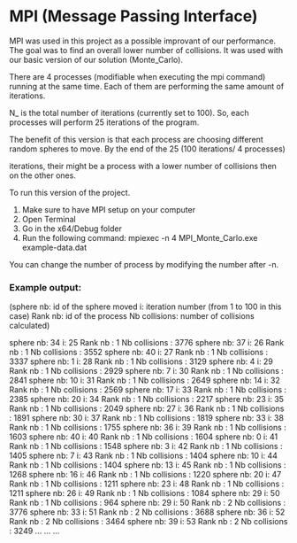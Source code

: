 # MPI (Message Passing Interface)

MPI was used in this project as a possible improvant of our performance. The goal was to find an overall lower number of collisions. It was used with our basic
version of our solution (Monte_Carlo).  

There are 4 processes (modifiable when executing the mpi command) running at the same time. Each of them are performing the same amount of iterations. 

N_ is the total number of iterations (currently set to 100). So, each processes will perform 25 iterations of the program.

The benefit of this version is that each process are choosing different random spheres to move. By the end of the 25 (100 iterations/ 4 processes)

iterations, their might be a process with a lower number of collisions then on the other ones.

To run this version of the project. 


1. Make sure to have MPI setup on your computer
2. Open Terminal
3. Go in the x64/Debug folder
4. Run the following command: mpiexec -n 4 MPI_Monte_Carlo.exe example-data.dat

You can change the number of process by modifying the number after -n. 


### Example output:
(sphere nb: id of the sphere moved   i: iteration number (from 1 to 100 in this case)    Rank nb: id of the process    Nb collisions: number of collisions calculated)<br />

sphere nb: 34   i: 25    Rank nb : 1     Nb collisions : 3776
sphere nb: 37   i: 26    Rank nb : 1     Nb collisions : 3552
sphere nb: 40   i: 27    Rank nb : 1     Nb collisions : 3337
sphere nb: 1    i: 28    Rank nb : 1     Nb collisions : 3129
sphere nb: 4    i: 29    Rank nb : 1     Nb collisions : 2929
sphere nb: 7    i: 30    Rank nb : 1     Nb collisions : 2841
sphere nb: 10   i: 31    Rank nb : 1     Nb collisions : 2649
sphere nb: 14   i: 32    Rank nb : 1     Nb collisions : 2569
sphere nb: 17   i: 33    Rank nb : 1     Nb collisions : 2385
sphere nb: 20   i: 34    Rank nb : 1     Nb collisions : 2217
sphere nb: 23   i: 35    Rank nb : 1     Nb collisions : 2049
sphere nb: 27   i: 36    Rank nb : 1     Nb collisions : 1891
sphere nb: 30   i: 37    Rank nb : 1     Nb collisions : 1819
sphere nb: 33   i: 38    Rank nb : 1     Nb collisions : 1755
sphere nb: 36   i: 39    Rank nb : 1     Nb collisions : 1603
sphere nb: 40   i: 40    Rank nb : 1     Nb collisions : 1604
sphere nb: 0    i: 41    Rank nb : 1     Nb collisions : 1548
sphere nb: 3    i: 42    Rank nb : 1     Nb collisions : 1405
sphere nb: 7    i: 43    Rank nb : 1     Nb collisions : 1404
sphere nb: 10   i: 44    Rank nb : 1     Nb collisions : 1404
sphere nb: 13   i: 45    Rank nb : 1     Nb collisions : 1268
sphere nb: 16   i: 46    Rank nb : 1     Nb collisions : 1220
sphere nb: 20   i: 47    Rank nb : 1     Nb collisions : 1211
sphere nb: 23   i: 48    Rank nb : 1     Nb collisions : 1211
sphere nb: 26   i: 49    Rank nb : 1     Nb collisions : 1084
sphere nb: 29   i: 50    Rank nb : 1     Nb collisions : 964
sphere nb: 29   i: 50    Rank nb : 2     Nb collisions : 3776
sphere nb: 33   i: 51    Rank nb : 2     Nb collisions : 3688
sphere nb: 36   i: 52    Rank nb : 2     Nb collisions : 3464
sphere nb: 39   i: 53    Rank nb : 2     Nb collisions : 3249
...
...
...

